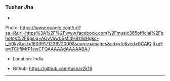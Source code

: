 ### Tushar Jha

-
Photo: https://www.google.com/url?sa=i&url=https%3A%2F%2Fwww.facebook.com%2Fmusic365official%2Fphotos%2F&psig=AOvVaw0SMl4H9zlldHgkc-i_h0ky&ust=1603917123622000&source=images&cd=vfe&ved=0CAIQjRxqFwoTCIifiMfP1ewCFQAAAAAdAAAAABAJ

- Location: India

- Github: https://github.com/tushar2k19

***
